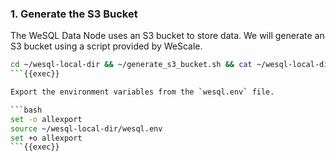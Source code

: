 ### 1. Generate the S3 Bucket

The WeSQL Data Node uses an S3 bucket to store data. We will generate an S3 bucket using a script provided by WeScale.

```bash
cd ~/wesql-local-dir && ~/generate_s3_bucket.sh && cat ~/wesql-local-dir/wesql.env
```{{exec}}

Export the environment variables from the `wesql.env` file.

```bash
set -o allexport
source ~/wesql-local-dir/wesql.env
set +o allexport
```{{exec}}